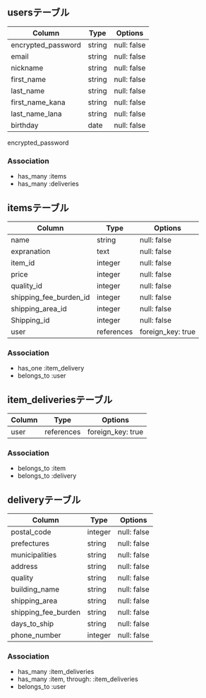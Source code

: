 ## usersテーブル

| Column             | Type       | Options     |
| ------------------ | ---------- | ------------|       
| encrypted_password | string     | null: false |
| email              | string     | null: false |
| nickname           | string     | null: false |
| first_name         | string     | null: false |
| last_name          | string     | null: false |
| first_name_kana    | string     | null: false |
| last_name_lana     | string     | null: false |
| birthday           | date       | null: false |


encrypted_password 

### Association

- has_many :items
- has_many :deliveries

## itemsテーブル

| Column                   | Type       | Options           |
| -------------------------| ---------- | ------------------|
| name                     | string     | null: false       |
| expranation              | text       | null: false       |
| item_id                  | integer    | null: false       |
| price                    | integer    | null: false       |
| quality_id               | integer    | null: false       |
| shipping_fee_burden_id   | integer    | null: false       |
| shipping_area_id         | integer    | null: false       |
| Shipping_id              | integer    | null: false       |
| user                     | references | foreign_key: true |

### Association

- has_one :item_delivery
- belongs_to :user

## item_deliveriesテーブル

| Column   | Type       | Options           |
| -------- | ---------- | ----------------- |
| user     | references | foreign_key: true |


### Association

- belongs_to :item
- belongs_to :delivery

## deliveryテーブル

| Column              | Type       | Options     |
| --------------------| ---------- | ----------- |
| postal_code         | integer    | null: false |
| prefectures         | string     | null: false |
| municipalities      | string     | null: false |
| address             | string     | null: false |
| quality             | string     | null: false |
| building_name       | string     | null: false |
| shipping_area       | string     | null: false |
| shipping_fee_burden | string     | null: false |
| days_to_ship        | string     | null: false |
| phone_number        | integer    | null: false |

### Association

- has_many :item_deliveries
- has_many :item, through: :item_deliveries
- belongs_to :user
